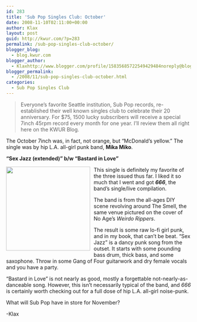 ```yaml
---
id: 283
title: 'Sub Pop Singles Club: October'
date: 2008-11-10T02:11:00+00:00
author: Klax
layout: post
guid: http://kwur.com/?p=283
permalink: /sub-pop-singles-club-october/
blogger_blog:
  - blog.kwur.com
blogger_author:
  - Klaxhttp://www.blogger.com/profile/15835685722549429484noreply@blogger.com
blogger_permalink:
  - /2008/11/sub-pop-singles-club-october.html
categories:
  - Sub Pop Singles Club
---
```

<div class="pf-content">
  <blockquote>
    <p>
      Everyone&#8217;s favorite Seattle institution, Sub Pop records, re-established their well known singles club to celebrate their 20 anniversary. For $75, 1500 lucky subscribers will receive a special 7inch 45rpm record every month for one year. I&#8217;ll review them all right here on the KWUR Blog.
    </p>
  </blockquote>
  
  <p>
    The October 7inch was, in fact, not orange, but &#8220;McDonald&#8217;s yellow.&#8221; The single was by hip L.A. all-girl punk band, <span style="font-weight: bold;">Mika Miko</span>.
  </p>
  
  <p>
    <span style="font-weight: bold;">&#8220;Sex Jazz (extended)&#8221; b/w &#8220;Bastard in Love&#8221;</span>
  </p>
  
  <p>
    <a onblur="try {parent.deselectBloggerImageGracefully();} catch(e) {}" href="http://www.kwur.com/blog/uploaded_images/sexjazz-750978.jpg"><img style="margin: 0pt 10px 10px 0pt; float: left; cursor: pointer; width: 229px; height: 229px;" src="http://www.kwur.com/blog/uploaded_images/sexjazz-750968.jpg" alt="" border="0" /></a>This single is definitely my favorite of the three issued thus far. I liked it so much that I went and got <span style="font-weight: bold; font-style: italic;">666</span>, the band&#8217;s single/live compilation.
  </p>
  
  <p>
    The band is from the all-ages DIY scene revolving around The Smell, the same venue pictured on the cover of No Age&#8217;s <span style="font-style: italic;">Weirdo Rippers</span>.
  </p>
  
  <p>
    The result is some raw lo-fi girl punk, and in my book, that can&#8217;t be beat. &#8220;Sex Jazz&#8221; is a dancy punk song from the outset. It starts with some pounding bass drum, thick bass, and some saxophone. Throw in some Gang of Four guitarwork and dry female vocals and you have a party.
  </p>
  
  <p>
    &#8220;Bastard in Love&#8221; is not nearly as good, mostly a forgettable not-nearly-as-danceable song. However, this isn&#8217;t necessarily typical of the band, and <span style="font-style: italic;">666</span> is certainly worth checking out for a full dose of hip L.A. all-girl noise-punk.
  </p>
  
  <p>
    What will Sub Pop have in store for November?
  </p>
  
  <p>
    -Klax
  </p>
</div>